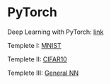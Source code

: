 # PyTorch

Deep Learning with PyTorch: [link](https://github.com/deep-learning-with-pytorch/dlwpt-code)

Templete I: [MNIST](https://github.com/dongzhang84/PyTorch/blob/main/PyTorch_templete_MNIST.ipynb)

Templete II: [CIFAR10](https://github.com/dongzhang84/PyTorch/blob/main/PyTorch_templete_CIFAR10.ipynb)

Templete III: [General NN](https://github.com/dongzhang84/PyTorch/blob/main/DL_Workshop/3_DNN_classification.ipynb)
